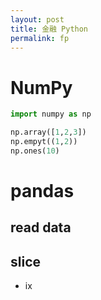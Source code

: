 ```yaml
---
layout: post
title: 金融 Python
permalink: fp
---
```



# NumPy

```python
import numpy as np

np.array([1,2,3])
np.empyt((1,2))
np.ones(10)
```



# pandas

## read data

## slice

- ix
